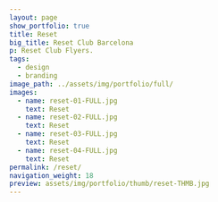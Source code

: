 ```yaml
---
layout: page
show_portfolio: true
title: Reset
big_title: Reset Club Barcelona
p: Reset Club Flyers.
tags:
  - design
  - branding
image_path: ../assets/img/portfolio/full/
images:
  - name: reset-01-FULL.jpg
    text: Reset
  - name: reset-02-FULL.jpg
    text: Reset
  - name: reset-03-FULL.jpg
    text: Reset
  - name: reset-04-FULL.jpg
    text: Reset
permalink: /reset/
navigation_weight: 18
preview: assets/img/portfolio/thumb/reset-THMB.jpg
---
```

